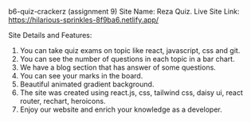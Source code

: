 b6-quiz-crackerz (assignment 9)
Site Name: Reza Quiz.
Live Site Link: https://hilarious-sprinkles-8f9ba6.netlify.app/

Site Details and Features:

1. You can take quiz exams on topic like react, javascript, css and git.
2. You can see the number of questions in each topic in a bar chart.
3. We have a blog section that has answer of some questions.
4. You can see your marks in the board.
5. Beautiful animated gradient background.
6. The site was created using react.js, css, tailwind css, daisy ui, react router, rechart, heroicons.
7. Enjoy our website and enrich your knowledge as a developer.
